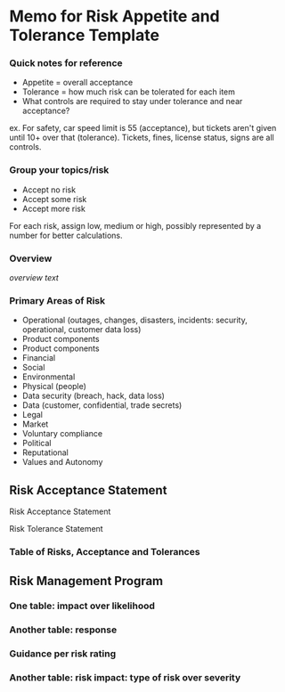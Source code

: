 # Memo for Risk Appetite and Tolerance Template

### Quick notes for reference

* Appetite = overall acceptance
* Tolerance = how much risk can be tolerated for each item
* What controls are required to stay under tolerance and near acceptance?

ex. For safety, car speed limit is 55 (acceptance), but tickets aren't given until 10+ over that (tolerance). Tickets, fines, license status, signs are all controls. 

### Group your topics/risk

* Accept no risk
* Accept some risk
* Accept more risk

For each risk, assign low, medium or high, possibly represented by a number for better calculations. 

### Overview 

_overview text_

### Primary Areas of Risk

* Operational (outages, changes, disasters, incidents: security, operational, customer data loss)
* Product components
* Product components
* Financial
* Social
* Environmental
* Physical (people)
* Data security (breach, hack, data loss)
* Data (customer, confidential, trade secrets)
* Legal
* Market
* Voluntary compliance
* Political
* Reputational
* Values and Autonomy

## Risk Acceptance Statement

Risk Acceptance Statement

Risk Tolerance Statement

### Table of Risks, Acceptance and Tolerances



## Risk Management Program

### One table: impact over likelihood

### Another table: response

### Guidance per risk rating 

### Another table: risk impact: type of risk over severity